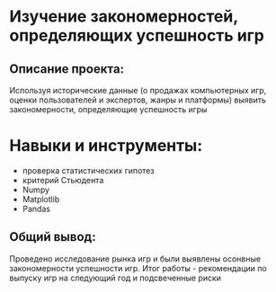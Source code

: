 # Изучение закономерностей, определяющих успешность игр

## Описание проекта:
Используя исторические данные (о продажах компьютерных игр, оценки пользователей и экспертов, жанры и платформы) выявить закономерности, определяющие успешность игры


# Навыки и инструменты:
* проверка статистических гипотез
* критерий Стьюдента
* Numpy
* Matplotlib
* Pandas



## Общий вывод:
Проведено исследование рынка игр и были выявлены осонвные закономерности успешности игр. Итог работы - рекомендации по выпуску игр на следующий год и подсвеченные риски
